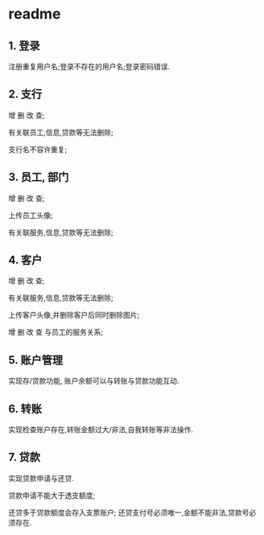# readme

## 1. 登录

注册重复用户名;登录不存在的用户名;登录密码错误.





## 2. 支行

增 删 改 查;

有关联员工,信息,贷款等无法删除;

支行名不容许重复;



## 3. 员工, 部门

增 删 改 查;

上传员工头像; 

有关联服务,信息,贷款等无法删除;



## 4. 客户

增 删 改 查;

有关联服务,信息,贷款等无法删除;

上传客户头像,并删除客户后同时删除图片;

增 删 改 查 与员工的服务关系;



## 5. 账户管理

实现存/贷款功能, 账户余额可以与转账与贷款功能互动.





## 6. 转账

实现检查账户存在,转账金额过大/非法,自我转账等非法操作.





## 7. 贷款

实现贷款申请与还贷.



贷款申请不能大于透支额度; 



还贷多于贷款额度会存入支票账户; 还贷支付号必须唯一,金额不能非法,贷款号必须存在.
